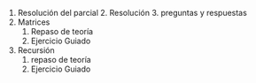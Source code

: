 1. Resolución del parcial 
    2. Resolución 
    3. preguntas y respuestas
2. Matrices
    1. Repaso de teoría
    2. Ejercicio Guiado
3. Recursión
    1. repaso de teoría
    2. Ejercicio Guiado